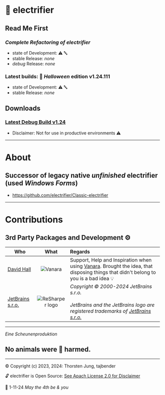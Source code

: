 # 🦇 electrifier 

## Read Me First

### _Complete Refactoring of electrifier_
- state of Development: ⚠ 🔤 
- stable Release: _none_
- *debug* Release: _none_

### Latest builds: 🦇 _Halloween_ edition v1.24.111
- state of Development: ⚠ 🔤 
- stable Release: _none_

## Downloads

### [Latest Debug Build v1.24](https://github.com/electrifier/electrifier-v1.24)
- Disclaimer: Not for use in productive environments ⚠

---

# About
## Successor of legacy native _unfinished_ electrifier (used _Windows Forms_)
- https://github.com/electrifier/Classic-electrifier
---

# Contributions
## 3rd Party Packages and Development ⚙ 
| Who | What | Regards |
|--------------|:-----------:|:--------|
| [David Hall](https://github.com/dahall) | ![Vanara](https://raw.githubusercontent.com/dahall/Vanara/master/docs/icons/Vanara64x64.png) | Support, Help and Inspiration when using [Vanara](https://github.com/dahall/Vanara). Brought the idea, that disposing things that didn't belong to you is a bad idea 💡 |
| [JetBrains s.r.o.](https://www.jetbrains.com/) |  ![ReSharper logo](https://resources.jetbrains.com/storage/products/company/brand/logos/ReSharper.png) |  _Copyright © 2000-2024 JetBrains s.r.o. <br><br> JetBrains and the JetBrains logo are registered trademarks of [JetBrains s.r.o.](https://www.jetbrains.com/)_ |

---
_Eine Scheunenproduktion_

No animals were 🐯 harmed.
---

----
©️ Copyright (c) 2023, 2024: Thorsten Jung, tajbender

🔓 electrifier is Open Source: [See Apach License 2.0 for Disclaimer](https://opensource.org/license/apache-2-0)

📆 1-11-24 _May the 4th be & you_
